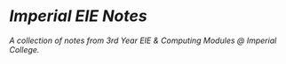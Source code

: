# _Imperial EIE Notes_

_A collection of notes from 3rd Year EIE & Computing Modules @ Imperial College._
